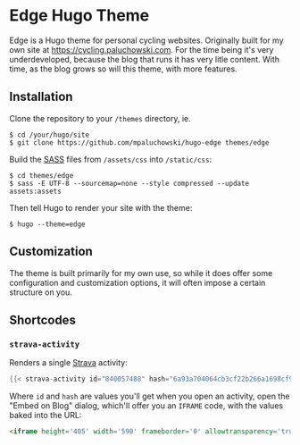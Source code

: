 # Edge Hugo Theme

Edge is a Hugo theme for personal cycling websites. Originally built for my own site at https://cycling.paluchowski.com. For the time being it's very underdeveloped, because the blog that runs it has very litle content. With time, as the blog grows so will this theme, with more features. 

## Installation

Clone the repository to your `/themes` directory, ie.

```shell
$ cd /your/hugo/site
$ git clone https://github.com/mpaluchowski/hugo-edge themes/edge
```

Build the [SASS](http://sass-lang.com/) files from `/assets/css` into `/static/css`:

```shell
$ cd themes/edge
$ sass -E UTF-8 --sourcemap=none --style compressed --update assets:assets
```

Then tell Hugo to render your site with the theme:

```shell
$ hugo --theme=edge
```

## Customization

The theme is built primarily for my own use, so while it does offer some configuration and customization options, it will often impose a certain structure on you.

## Shortcodes

### `strava-activity`

Renders a single [Strava](https://www.strava.com) activity:

```go
{{< strava-activity id="840057488" hash="6a93a704064cb3cf22b266a1698cf9870fd1765a" >}}
```

Where `id` and `hash` are values you'll get when you open an activity, open the "Embed on Blog" dialog, which'll offer you an `IFRAME` code, with the values baked into the URL:

```html
<iframe height='405' width='590' frameborder='0' allowtransparency='true' scrolling='no' src='https://www.strava.com/activities/<id>/embed/<hash>'></iframe>
```
